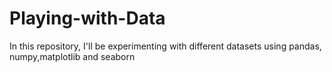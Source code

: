 # Playing-with-Data
In this repository, I'll be experimenting with different datasets using pandas, numpy,matplotlib and seaborn
